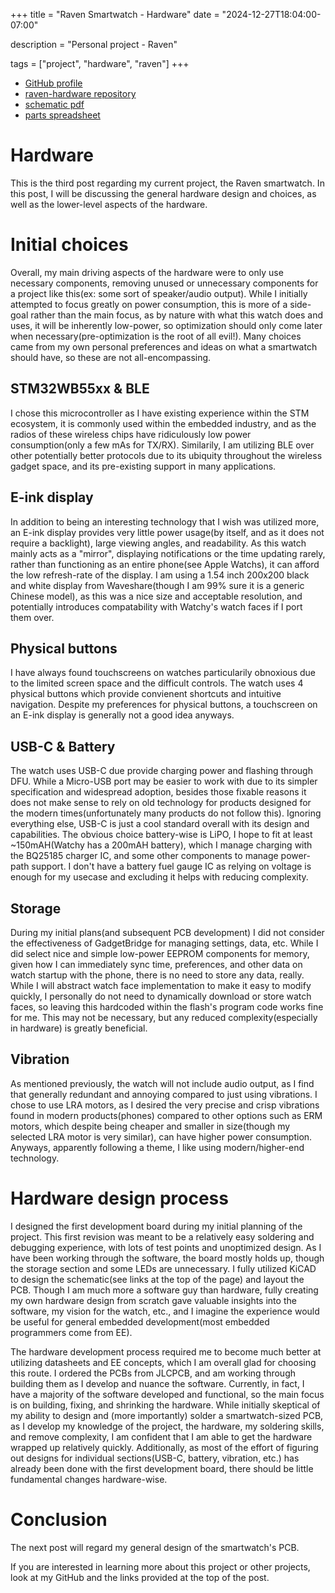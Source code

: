 +++
title = "Raven Smartwatch - Hardware"
date = "2024-12-27T18:04:00-07:00"

description = "Personal project - Raven"

tags = ["project", "hardware", "raven"]
+++

- [GitHub profile](https://github.com/merrittlj)
- [raven-hardware repository](https://github.com/merrittlj/raven-hardware)
- [schematic pdf](https://github.com/merrittlj/raven-hardware/blob/master/kicad.pdf)
- [parts spreadsheet](https://docs.google.com/spreadsheets/d/1oSL-olhkF5xc7F7o5_qvC-SHkViK23rOYAubs1avKWQ/edit?usp=sharing)

# Hardware
This is the third post regarding my current project, the Raven smartwatch. In this post, I will be discussing the general hardware design and choices, as well as the lower-level aspects of the hardware.

# Initial choices
Overall, my main driving aspects of the hardware were to only use necessary components, removing unused or unnecessary components for a project like this(ex: some sort of speaker/audio output). While I initially attempted to focus greatly on power consumption, this is more of a side-goal rather than the main focus, as by nature with what this watch does and uses, it will be inherently low-power, so optimization should only come later when necessary(pre-optimization is the root of all evil!). Many choices came from my own personal preferences and ideas on what a smartwatch should have, so these are not all-encompassing.

## STM32WB55xx & BLE
I chose this microcontroller as I have existing experience within the STM ecosystem, it is commonly used within the embedded industry, and as the radios of these wireless chips have ridiculously low power consumption(only a few mAs for TX/RX). Similarily, I am utilizing BLE over other potentially better protocols due to its ubiquity throughout the wireless gadget space, and its pre-existing support in many applications.

## E-ink display
In addition to being an interesting technology that I wish was utilized more, an E-ink display provides very little power usage(by itself, and as it does not require a backlight), large viewing angles, and readability. As this watch mainly acts as a "mirror", displaying notifications or the time updating rarely, rather than functioning as an entire phone(see Apple Watchs), it can afford the low refresh-rate of the display. I am using a 1.54 inch 200x200 black and white display from Waveshare(though I am 99% sure it is a generic Chinese model), as this was a nice size and acceptable resolution, and potentially introduces compatability with Watchy's watch faces if I port them over.

## Physical buttons
I have always found touchscreens on watches particularily obnoxious due to the limited screen space and the difficult controls. The watch uses 4 physical buttons which provide convienent shortcuts and intuitive navigation. Despite my preferences for physical buttons, a touchscreen on an E-ink display is generally not a good idea anyways.

## USB-C & Battery
The watch uses USB-C due provide charging power and flashing through DFU. While a Micro-USB port may be easier to work with due to its simpler specification and widespread adoption, besides those fixable reasons it does not make sense to rely on old technology for products designed for the modern times(unfortunately many products do not follow this). Ignoring everything else, USB-C is just a cool standard overall with its design and capabilities. The obvious choice battery-wise is LiPO, I hope to fit at least ~150mAH(Watchy has a 200mAH battery), which I manage charging with the BQ25185 charger IC, and some other components to manage power-path support. I don't have a battery fuel gauge IC as relying on voltage is enough for my usecase and excluding it helps with reducing complexity.

## Storage
During my initial plans(and subsequent PCB development) I did not consider the effectiveness of GadgetBridge for managing settings, data, etc. While I did select nice and simple low-power EEPROM components for memory, given how I can immediately sync time, preferences, and other data on watch startup with the phone, there is no need to store any data, really. While I will abstract watch face implementation to make it easy to modify quickly, I personally do not need to dynamically download or store watch faces, so leaving this hardcoded within the flash's program code works fine for me. This may not be necessary, but any reduced complexity(especially in hardware) is greatly beneficial.

## Vibration
As mentioned previously, the watch will not include audio output, as I find that generally redundant and annoying compared to just using vibrations. I chose to use LRA motors, as I desired the very precise and crisp vibrations found in modern products(phones) compared to other options such as ERM motors, which despite being cheaper and smaller in size(though my selected LRA motor is very similar), can have higher power consumption. Anyways, apparently following a theme, I like using modern/higher-end technology.

# Hardware design process
I designed the first development board during my initial planning of the project. This first revision was meant to be a relatively easy soldering and debugging experience, with lots of test points and unoptimized design. As I have been working through the software, the board mostly holds up, though the storage section and some LEDs are unnecessary. I fully utilized KiCAD to design the schematic(see links at the top of the page) and layout the PCB. Though I am much more a software guy than hardware, fully creating my own hardware design from scratch gave valuable insights into the software, my vision for the watch, etc., and I imagine the experience would be useful for general embedded development(most embedded programmers come from EE).

The hardware development process required me to become much better at utilizing datasheets and EE concepts, which I am overall glad for choosing this route. I ordered the PCBs from JLCPCB, and am working through building them as I develop and nuance the software. Currently, in fact, I have a majority of the software developed and functional, so the main focus is on building, fixing, and shrinking the hardware. While initially skeptical of my ability to design and (more importantly) solder a smartwatch-sized PCB, as I develop my knowledge of the project, the hardware, my soldering skills, and remove complexity, I am confident that I am able to get the hardware wrapped up relatively quickly. Additionally, as most of the effort of figuring out designs for individual sections(USB-C, battery, vibration, etc.) has already been done with the first development board, there should be little fundamental changes hardware-wise.

# Conclusion
The next post will regard my general design of the smartwatch's PCB.

If you are interested in learning more about this project or other projects, look at my GitHub and the links provided at the top of the post.

